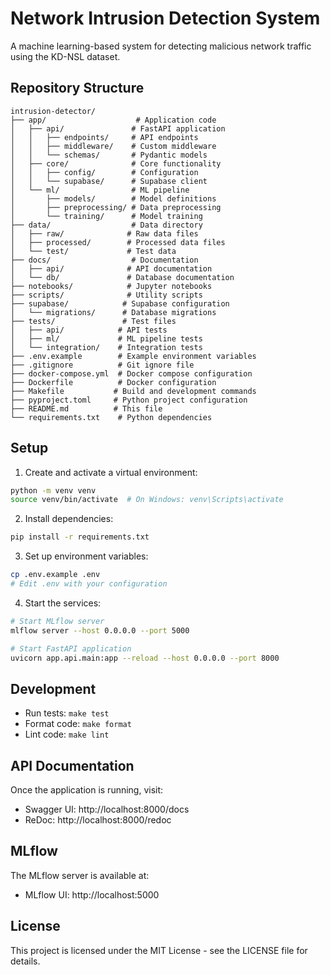 # Network Intrusion Detection System

A machine learning-based system for detecting malicious network traffic using the KD-NSL dataset.

## Repository Structure

```
intrusion-detector/
├── app/                    # Application code
│   ├── api/               # FastAPI application
│   │   ├── endpoints/     # API endpoints
│   │   ├── middleware/    # Custom middleware
│   │   └── schemas/       # Pydantic models
│   ├── core/              # Core functionality
│   │   ├── config/        # Configuration
│   │   └── supabase/      # Supabase client
│   └── ml/                # ML pipeline
│       ├── models/        # Model definitions
│       ├── preprocessing/ # Data preprocessing
│       └── training/      # Model training
├── data/                  # Data directory
│   ├── raw/              # Raw data files
│   ├── processed/        # Processed data files
│   └── test/             # Test data
├── docs/                  # Documentation
│   ├── api/              # API documentation
│   └── db/               # Database documentation
├── notebooks/            # Jupyter notebooks
├── scripts/              # Utility scripts
├── supabase/            # Supabase configuration
│   └── migrations/      # Database migrations
├── tests/               # Test files
│   ├── api/            # API tests
│   ├── ml/             # ML pipeline tests
│   └── integration/    # Integration tests
├── .env.example        # Example environment variables
├── .gitignore          # Git ignore file
├── docker-compose.yml  # Docker compose configuration
├── Dockerfile          # Docker configuration
├── Makefile           # Build and development commands
├── pyproject.toml     # Python project configuration
├── README.md          # This file
└── requirements.txt    # Python dependencies
```

## Setup

1. Create and activate a virtual environment:
  ```bash
python -m venv venv
source venv/bin/activate  # On Windows: venv\Scripts\activate
```

2. Install dependencies:
```bash
pip install -r requirements.txt
```

3. Set up environment variables:
```bash
cp .env.example .env
# Edit .env with your configuration
```

4. Start the services:
```bash
# Start MLflow server
mlflow server --host 0.0.0.0 --port 5000

# Start FastAPI application
uvicorn app.api.main:app --reload --host 0.0.0.0 --port 8000
```

## Development

- Run tests: `make test`
- Format code: `make format`
- Lint code: `make lint`

## API Documentation

Once the application is running, visit:
- Swagger UI: http://localhost:8000/docs
- ReDoc: http://localhost:8000/redoc

## MLflow

The MLflow server is available at:
- MLflow UI: http://localhost:5000

## License

This project is licensed under the MIT License - see the LICENSE file for details.

